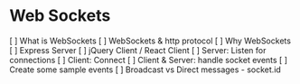 # Web Sockets

[ ] What is WebSockets
[ ] WebSockets & http protocol
[ ] Why WebSockets
[ ] Express Server
[ ] jQuery Client / React Client
[ ] Server: Listen for connections
[ ] Client: Connect
[ ] Client & Server: handle socket events
[ ] Create some sample events
[ ] Broadcast vs Direct messages - socket.id
